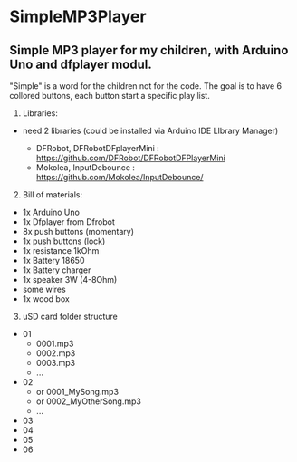 # SimpleMP3Player


Simple MP3 player for my children, with Arduino Uno and dfplayer modul.
-----------------------------------------------------------------------

"Simple" is a word for the children not for the code. The goal is to have 6 collored buttons, each button start a specific play list.


1) Libraries:

- need 2 libraries (could be installed via Arduino IDE LIbrary Manager)

  - DFRobot, DFRobotDFplayerMini : https://github.com/DFRobot/DFRobotDFPlayerMini
  - Mokolea, InputDebounce : https://github.com/Mokolea/InputDebounce/


2) Bill of materials:

- 1x Arduino  Uno
- 1x Dfplayer from Dfrobot
- 8x push buttons (momentary)
- 1x push buttons (lock)
- 1x resistance 1kOhm
- 1x Battery 18650
- 1x Battery charger
- 1x speaker 3W (4-8Ohm)
- some wires
- 1x wood box

3) uSD card folder structure


  - 01
    - 0001.mp3
    - 0002.mp3
    - 0003.mp3
    - ...
  - 02
    - or 0001_MySong.mp3
    - or 0002_MyOtherSong.mp3 
    - ...
  - 03
  - 04
  - 05
  - 06

